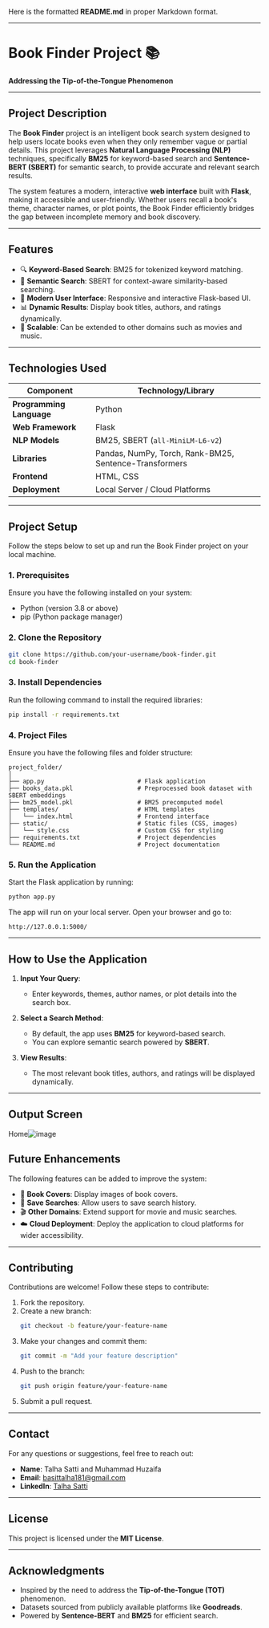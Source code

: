 Here is the formatted **README.md** in proper Markdown format.

---

# **Book Finder Project** 📚  
**Addressing the Tip-of-the-Tongue Phenomenon**  

---

## **Project Description**  
The **Book Finder** project is an intelligent book search system designed to help users locate books even when they only remember vague or partial details. This project leverages **Natural Language Processing (NLP)** techniques, specifically **BM25** for keyword-based search and **Sentence-BERT (SBERT)** for semantic search, to provide accurate and relevant search results.  

The system features a modern, interactive **web interface** built with **Flask**, making it accessible and user-friendly. Whether users recall a book's theme, character names, or plot points, the Book Finder efficiently bridges the gap between incomplete memory and book discovery.  


---

## **Features**  
- 🔍 **Keyword-Based Search**: BM25 for tokenized keyword matching.  
- 🤖 **Semantic Search**: SBERT for context-aware similarity-based searching.  
- 🎨 **Modern User Interface**: Responsive and interactive Flask-based UI.  
- 📊 **Dynamic Results**: Display book titles, authors, and ratings dynamically.  
- 🚀 **Scalable**: Can be extended to other domains such as movies and music.  

---

## **Technologies Used**  

| **Component**             | **Technology/Library**         |  
|---------------------------|--------------------------------|  
| **Programming Language**  | Python                        |  
| **Web Framework**         | Flask                         |  
| **NLP Models**            | BM25, SBERT (`all-MiniLM-L6-v2`) |  
| **Libraries**             | Pandas, NumPy, Torch, Rank-BM25, Sentence-Transformers |  
| **Frontend**              | HTML, CSS                     |  
| **Deployment**            | Local Server / Cloud Platforms |  

---

## **Project Setup**  

Follow the steps below to set up and run the Book Finder project on your local machine.  

### **1. Prerequisites**  
Ensure you have the following installed on your system:  
- Python (version 3.8 or above)  
- pip (Python package manager)  

### **2. Clone the Repository**  
```bash
git clone https://github.com/your-username/book-finder.git
cd book-finder
```

### **3. Install Dependencies**  
Run the following command to install the required libraries:  
```bash
pip install -r requirements.txt
```

### **4. Project Files**  
Ensure you have the following files and folder structure:  
```plaintext
project_folder/
│
├── app.py                          # Flask application  
├── books_data.pkl                  # Preprocessed book dataset with SBERT embeddings  
├── bm25_model.pkl                  # BM25 precomputed model  
├── templates/                      # HTML templates  
│   └── index.html                  # Frontend interface  
├── static/                         # Static files (CSS, images)  
│   └── style.css                   # Custom CSS for styling  
├── requirements.txt                # Project dependencies  
└── README.md                       # Project documentation  
```

### **5. Run the Application**  
Start the Flask application by running:  
```bash
python app.py
```

The app will run on your local server. Open your browser and go to:  
```plaintext
http://127.0.0.1:5000/
```

---

## **How to Use the Application**  

1. **Input Your Query**:  
   - Enter keywords, themes, author names, or plot details into the search box.  

2. **Select a Search Method**:  
   - By default, the app uses **BM25** for keyword-based search.  
   - You can explore semantic search powered by **SBERT**.  

3. **View Results**:  
   - The most relevant book titles, authors, and ratings will be displayed dynamically.  

---
## **Output Screen** 

Home![image](https://github.com/user-attachments/assets/5e30e1a0-5e92-4bdd-8f93-dbf0fb04803a)


## **Future Enhancements**  
The following features can be added to improve the system:  
- 📸 **Book Covers**: Display images of book covers.  
- 🔖 **Save Searches**: Allow users to save search history.  
- 🎬 **Other Domains**: Extend support for movie and music searches.  
- ☁️ **Cloud Deployment**: Deploy the application to cloud platforms for wider accessibility.  

---

## **Contributing**  
Contributions are welcome! Follow these steps to contribute:  
1. Fork the repository.  
2. Create a new branch:  
   ```bash
   git checkout -b feature/your-feature-name
   ```  
3. Make your changes and commit them:  
   ```bash
   git commit -m "Add your feature description"
   ```  
4. Push to the branch:  
   ```bash
   git push origin feature/your-feature-name
   ```  
5. Submit a pull request.  

---

## **Contact**  
For any questions or suggestions, feel free to reach out:  
- **Name**: Talha Satti and Muhammad Huzaifa 
- **Email**: basittalha181@gmail.com  
- **LinkedIn**: [Talha Satti](https://www.linkedin.com/in/talha-satti786/)  

---

## **License**  
This project is licensed under the **MIT License**.  

---

## **Acknowledgments**  
- Inspired by the need to address the **Tip-of-the-Tongue (TOT)** phenomenon.  
- Datasets sourced from publicly available platforms like **Goodreads**.  
- Powered by **Sentence-BERT** and **BM25** for efficient search.  

